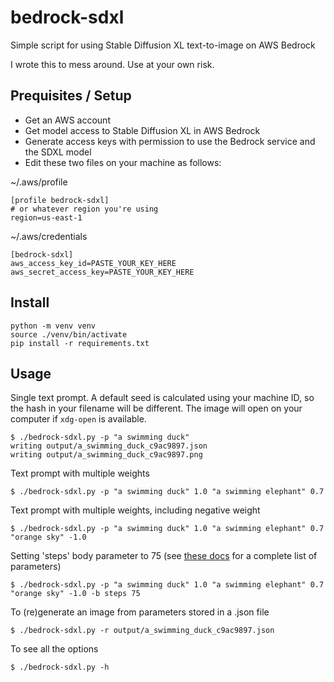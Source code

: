 
# bedrock-sdxl

Simple script for using Stable Diffusion XL text-to-image on AWS Bedrock

I wrote this to mess around. Use at your own risk.

## Prequisites / Setup

- Get an AWS account
- Get model access to Stable Diffusion XL in AWS Bedrock
- Generate access keys with permission to use the Bedrock service and the SDXL model
- Edit these two files on your machine as follows:

~/.aws/profile

```
[profile bedrock-sdxl]
# or whatever region you're using
region=us-east-1
```

~/.aws/credentials

```
[bedrock-sdxl]
aws_access_key_id=PASTE_YOUR_KEY_HERE
aws_secret_access_key=PASTE_YOUR_KEY_HERE
```

## Install

```console
python -m venv venv
source ./venv/bin/activate
pip install -r requirements.txt
```

## Usage

Single text prompt. A default seed is calculated using your machine ID,
so the hash in your filename will be different. The image will open on
your computer if `xdg-open` is available.

```console
$ ./bedrock-sdxl.py -p "a swimming duck"
writing output/a_swimming_duck_c9ac9897.json
writing output/a_swimming_duck_c9ac9897.png
```

Text prompt with multiple weights

```console
$ ./bedrock-sdxl.py -p "a swimming duck" 1.0 "a swimming elephant" 0.7
```

Text prompt with multiple weights, including negative weight

```console
$ ./bedrock-sdxl.py -p "a swimming duck" 1.0 "a swimming elephant" 0.7 "orange sky" -1.0
```

Setting 'steps' body parameter to 75 (see
[these docs](https://platform.stability.ai/docs/api-reference#tag/v1generation/operation/textToImage)
for a complete list of parameters)

```console
$ ./bedrock-sdxl.py -p "a swimming duck" 1.0 "a swimming elephant" 0.7 "orange sky" -1.0 -b steps 75
```

To (re)generate an image from parameters stored in a .json file

```console
$ ./bedrock-sdxl.py -r output/a_swimming_duck_c9ac9897.json
```

To see all the options

```console
$ ./bedrock-sdxl.py -h
```
